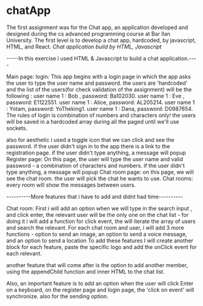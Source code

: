# chatApp

The first assignment was for the Chat app, an application developed and designed during the cs advanced programming course at Bar Ilan University.
The first level is to develop a chat app, hardcoded, by javascript, HTML, and React.
*Chat application build by HTML, Javascript* 
 
 -----In this exercise i used HTML & Javascript to build a chat application.----
 
Main page: login:
This app begins with a login page in which the app asks the user to type the user name and password. the users are 'hardcoded' and the list of the users(for check validation of the assignment) will be the following :
user name 1 : Bob , password: Ba102030.
user name 1 : Eve , password: E1122551.
user name 1 : Alice, password: AL205214.
user name 1 : Yotam, password: YoTheking1.
user name 1 : Dana, password: D0987654.
The rules of login is combination of numbers and characters only!
the users will be saved in a hardcoded array during all the paged until we'll use sockets.

also for aesthetic i used a toggle icon that we can click and see the password.
if the user didn't sign in to the app there is a link to the registration page.
if the user didn't type anything, a message will popup
Register page:
On this page, the user will type the user name and valid password - a combination of characters and numbers.
if the user didn't type anything, a message will popup
Chat room page:
on this page, we will see the chat room. the user will pick the chat he wants to use.
Chat rooms:
every room will show the messages between users.


----------More features that i have to add and didnt had time----------

 Chat room:
 First i will add an option when we will type in  the search input , and click enter, the relevant user will be the only one on the chat list - for doing it i will add a function for click event, the will iterate the array of users and search the relevant.
 For each chat room and user, i will add 3 more functions - option to send an image, an option to send a voice message, and an option to send a location
 To add these features I will create another block for each feature, paste the specific logo and add the onClick event for each relevant.
 
 another feature that will come after is the option to add another member, using the appendChild function and inner HTML to the chat list.
 
Also, an important feature is to add an option when the user will click Enter on a keyboard, on the register page and login page, the 'click on event' will synchronize.
also for the sending option.
